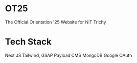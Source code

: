 # OT25
The Official Orientation '25 Website for NIT Trichy

# Tech Stack
Next JS
Tailwind, GSAP
Payload CMS
MongoDB
Google OAuth